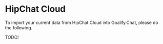 # HipChat Cloud

To import your current data from HipChat Cloud into Goalify.Chat, please do the following.

TODO!